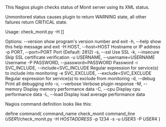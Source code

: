 
This Nagios plugin checks status of Monit server using its XML status.

Unmonitored status causes plugin to return WARNING state, all other failures return CRITICAL state.

Usage: check_monit.py -H <host> [<options>]

Options:
  --version             show program's version number and exit
  -h, --help            show this help message and exit
  -H HOST, --host=HOST  Hostname or IP address
  -p PORT, --port=PORT  Port (Default: 2812)
  -s, --ssl             Use SSL
  -k, --insecure        Skip SSL certificate verification
  -u USERNAME, --username=USERNAME
                        Username
  -P PASSWORD, --password=PASSWORD
                        Password
  -i SVC_INCLUDE, --include=SVC_INCLUDE
                        Regular expression for service(s) to include into
                        monitoring
  -e SVC_EXCLUDE, --exclude=SVC_EXCLUDE
                        Regular expression for service(s) to exclude from
                        monitoring
  -d, --debug           Print all debugging info
  -v, --verbose         Verbose plugin response
  -M, --memory          Display memory performance data
  -C, --cpu             Display cpu performance data
  -L, --load            Display load average performance data

Nagios command definition looks like this:

define command{
        command_name    check_monit
        command_line    $USER1$/check_monit.py -H $HOSTADDRESS$ -p 1234 -s -u $USER3$ -P $USER4$
}


